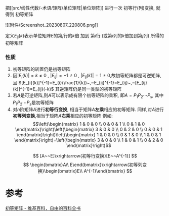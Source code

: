 
把[[src/线性代数/-术语/矩阵/单位矩阵|单位矩阵]] 进行一次 初等行(列)变换, 就得到 初等矩阵

![[附件/Screenshot_20230807_220806.png]]

定义$E_{ij}(k)$表示单位矩阵$E$的第$j$行的$k$倍 加到 第$i$行 (或第$i$列的$k$倍加到第$j$列) 所得的 初等矩阵
### 性质
1. 初等矩阵的转置仍是初等矩阵
2. 因$|E_{i}(k)|=k\neq 0~,~|E_{ij}|=-1\neq 0~,~|E_{ij}(k)|=1\neq 0$,故初等矩阵都是可逆矩阵,且 $[E_{i}(k)]^{-1}=E_{i}(\frac{1}{k})~,~E_{ij}^{-1}=E_{ij}~,~[E_{ij}(k)]^{-1}=E_{ij}(-k)$ 其逆矩阵仍是同一类型的初等矩阵
3. 若$A$是可逆矩阵,则$A$可以表示成有限个初等矩阵的乘积, 即$A=P_{1}P_{2}\cdots P_{s}$, 其中$P_{1}P_{2}\cdots P_{s}$是初等矩阵
4. 对$n$阶矩阵$A$进行**初等行变换**, 相当于矩阵$A$**左乘**相应的初等矩阵. 同样,对$A$进行**初等列变换**,相当于矩阵$A$**右乘**相应的初等矩阵
   例如: 
   $$\left(\begin{matrix}
1 & 0 & 0 \\
0 & 0 & 1 \\
0 & 1 & 0
\end{matrix}\right)\left(\begin{matrix}
3 & 0 & 0 \\
0 & 2 & 0 \\
0 & 0 & 1
\end{matrix}\right)\left(\begin{matrix}
1 & 0 & 0 \\
0 & 1 & 0 \\
1 & 0 & 1
\end{matrix}\right)=\left(\begin{matrix}
3 & 0 & 0 \\
1 & 0 & 1 \\
0 & 2 & 0
\end{matrix}\right)$$



$$
[A~~E]\xrightarrow{初等行变换}[E~~A^{-1}]
$$
$$
\begin{bmatrix}A\\ E\end{bmatrix}\xrightarrow{初等列变换}\begin{bmatrix}E\\ A^{-1}\end{bmatrix}
$$

# 参考
[初等矩阵 - 维基百科，自由的百科全书](https://zh.wikipedia.org/zh-cn/%E5%88%9D%E7%AD%89%E7%9F%A9%E9%98%B5)
